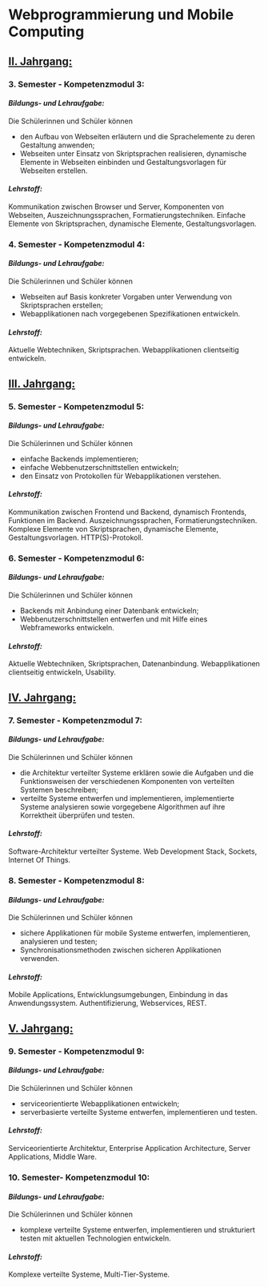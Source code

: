 # Webprogrammierung und Mobile Computing

<style>
    h2 { text-decoration: underline; }
    h3 { font-weight: 700; }
    h4 { font-style: italic; }
</style>

## II. Jahrgang:
### 3. Semester - Kompetenzmodul 3:
#### Bildungs- und Lehraufgabe:
Die Schülerinnen und Schüler können
- den Aufbau von Webseiten erläutern und die Sprachelemente zu deren Gestaltung anwenden;
- Webseiten unter Einsatz von Skriptsprachen realisieren, dynamische Elemente in Webseiten
einbinden und Gestaltungsvorlagen für Webseiten erstellen.
#### Lehrstoff:
Kommunikation zwischen Browser und Server, Komponenten von Webseiten,
Auszeichnungssprachen, Formatierungstechniken.
Einfache Elemente von Skriptsprachen, dynamische Elemente, Gestaltungsvorlagen.
### 4. Semester - Kompetenzmodul 4:
#### Bildungs- und Lehraufgabe:
Die Schülerinnen und Schüler können
- Webseiten auf Basis konkreter Vorgaben unter Verwendung von Skriptsprachen erstellen;
- Webapplikationen nach vorgegebenen Spezifikationen entwickeln.
#### Lehrstoff:
Aktuelle Webtechniken, Skriptsprachen.
Webapplikationen clientseitig entwickeln.

## III. Jahrgang:
### 5. Semester - Kompetenzmodul 5:
#### Bildungs- und Lehraufgabe:
Die Schülerinnen und Schüler können
- einfache Backends implementieren;
- einfache Webbenutzerschnittstellen entwickeln;
- den Einsatz von Protokollen für Webapplikationen verstehen.
#### Lehrstoff:
Kommunikation zwischen Frontend und Backend, dynamisch Frontends, Funktionen im Backend.
Auszeichnungssprachen, Formatierungstechniken. Komplexe Elemente von
Skriptsprachen, dynamische Elemente, Gestaltungsvorlagen. HTTP(S)-Protokoll.
### 6. Semester - Kompetenzmodul 6:
#### Bildungs- und Lehraufgabe:
Die Schülerinnen und Schüler können
- Backends mit Anbindung einer Datenbank entwickeln;
- Webbenutzerschnittstellen entwerfen und mit Hilfe eines Webframeworks entwickeln.
#### Lehrstoff:
Aktuelle Webtechniken, Skriptsprachen, Datenanbindung.
Webapplikationen clientseitig entwickeln, Usability.

## IV. Jahrgang:
### 7. Semester - Kompetenzmodul 7:
#### Bildungs- und Lehraufgabe:
Die Schülerinnen und Schüler können
- die Architektur verteilter Systeme erklären sowie die Aufgaben und die Funktionsweisen der
verschiedenen Komponenten von verteilten Systemen beschreiben;
- verteilte Systeme entwerfen und implementieren, implementierte Systeme analysieren sowie
vorgegebene Algorithmen auf ihre Korrektheit überprüfen und testen.
#### Lehrstoff:
Software-Architektur verteilter Systeme.
Web Development Stack, Sockets, Internet Of Things.
### 8. Semester - Kompetenzmodul 8:
#### Bildungs- und Lehraufgabe:
Die Schülerinnen und Schüler können
- sichere Applikationen für mobile Systeme entwerfen, implementieren, analysieren und testen;
- Synchronisationsmethoden zwischen sicheren Applikationen verwenden.
#### Lehrstoff:
Mobile Applications, Entwicklungsumgebungen, Einbindung in das Anwendungssystem.
Authentifizierung, Webservices, REST.

## V. Jahrgang:
### 9. Semester - Kompetenzmodul 9:
#### Bildungs- und Lehraufgabe:
Die Schülerinnen und Schüler können
- serviceorientierte Webapplikationen entwickeln;
- serverbasierte verteilte Systeme entwerfen, implementieren und testen.
#### Lehrstoff:
Serviceorientierte Architektur,
Enterprise Application Architecture, Server Applications, Middle Ware.
### 10. Semester- Kompetenzmodul 10:
#### Bildungs- und Lehraufgabe:
Die Schülerinnen und Schüler können
- komplexe verteilte Systeme entwerfen, implementieren und strukturiert testen mit aktuellen
Technologien entwickeln.
#### Lehrstoff:
Komplexe verteilte Systeme, Multi-Tier-Systeme.
